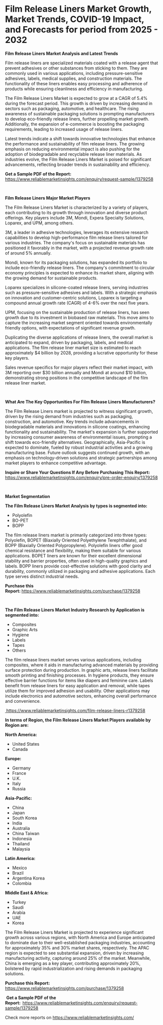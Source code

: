 <p><h1>Film Release Liners Market Growth, Market Trends, COVID-19 Impact, and Forecasts for period from 2025 - 2032</h1></p><p><strong>Film Release Liners Market Analysis and Latest Trends</strong></p>
<p><p>Film release liners are specialized materials coated with a release agent that prevent adhesives or other substances from sticking to them. They are commonly used in various applications, including pressure-sensitive adhesives, labels, medical supplies, and construction materials. The functionality of these liners enables easy processing and adherence of products while ensuring cleanliness and efficiency in manufacturing.</p><p>The Film Release Liners Market is expected to grow at a CAGR of 5.4% during the forecast period. This growth is driven by increasing demand in sectors such as packaging, automotive, and healthcare. The rising awareness of sustainable packaging solutions is prompting manufacturers to develop eco-friendly release liners, further propelling market growth. Additionally, the expansion of e-commerce is boosting the packaging requirements, leading to increased usage of release liners. </p><p>Latest trends indicate a shift towards innovative technologies that enhance the performance and sustainability of film release liners. The growing emphasis on reducing environmental impact is also pushing for the adoption of biodegradable and recyclable release liner materials. As industries evolve, the Film Release Liners Market is poised for significant advancements, reflecting broader trends in sustainability and efficiency.</p></p>
<p><strong>Get a Sample PDF of the Report:&nbsp;</strong> <a href="https://www.reliablemarketinsights.com/enquiry/request-sample/1379258?utm_campaign=1938&utm_medium=2&utm_source=Github&utm_content=ia&utm_term=01042025&utm_id=film-release-liners">https://www.reliablemarketinsights.com/enquiry/request-sample/1379258</a></p>
<p>&nbsp;</p>
<p><strong>Film Release Liners Major Market Players</strong></p>
<p><p>The Film Release Liners Market is characterized by a variety of players, each contributing to its growth through innovation and diverse product offerings. Key players include 3M, Mondi, Expera Specialty Solutions, Loparex, and UPM, among others.</p><p>3M, a leader in adhesive technologies, leverages its extensive research capabilities to develop high-performance film release liners tailored for various industries. The company's focus on sustainable materials has positioned it favorably in the market, with a projected revenue growth rate of around 5% annually.</p><p>Mondi, known for its packaging solutions, has expanded its portfolio to include eco-friendly release liners. The company's commitment to circular economy principles is expected to enhance its market share, aligning with the growing demand for sustainable products.</p><p>Loparex specializes in silicone-coated release liners, serving industries such as pressure-sensitive adhesives and labels. With a strategic emphasis on innovation and customer-centric solutions, Loparex is targeting a compound annual growth rate (CAGR) of 4-6% over the next five years.</p><p>UPM, focusing on the sustainable production of release liners, has seen growth due to its investment in biobased raw materials. This move aims to capture the increasing market segment oriented towards environmentally friendly options, with expectations of significant revenue growth.</p><p>Duplicating the diverse applications of release liners, the overall market is anticipated to expand, driven by packaging, labels, and medical applications. The film release liner market size is estimated to reach approximately $4 billion by 2028, providing a lucrative opportunity for these key players.</p><p>Sales revenue specifics for major players reflect their market impact, with 3M reporting over $30 billion annually and Mondi at around $10 billion, demonstrating strong positions in the competitive landscape of the film release liner market.</p></p>
<p>&nbsp;</p>
<p><strong>What Are The Key Opportunities For Film Release Liners Manufacturers?</strong></p>
<p><p>The Film Release Liners market is projected to witness significant growth, driven by the rising demand from industries such as packaging, construction, and automotive. Key trends include advancements in biodegradable materials and innovations in silicone coatings, enhancing functionality and sustainability. The market's expansion is further supported by increasing consumer awareness of environmental issues, prompting a shift towards eco-friendly alternatives. Geographically, Asia-Pacific is expected to dominate, fueled by robust industrial activities and a growing manufacturing base. Future outlook suggests continued growth, with an emphasis on technology-driven solutions and strategic partnerships among market players to enhance competitive advantage.</p></p>
<p><strong>Inquire or Share Your Questions If Any Before Purchasing This Report:</strong> <a href="https://www.reliablemarketinsights.com/enquiry/pre-order-enquiry/1379258?utm_campaign=1938&utm_medium=2&utm_source=Github&utm_content=ia&utm_term=01042025&utm_id=film-release-liners">https://www.reliablemarketinsights.com/enquiry/pre-order-enquiry/1379258</a></p>
<p>&nbsp;</p>
<p><strong>Market Segmentation</strong></p>
<p><strong>The Film Release Liners Market Analysis by types is segmented into:</strong></p>
<p><ul><li>Polyolefin</li><li>BO-PET</li><li>BOPP</li></ul></p>
<p><p>The film release liners market is primarily categorized into three types: Polyolefin, BOPET (Biaxially Oriented Polyethylene Terephthalate), and BOPP (Biaxially Oriented Polypropylene). Polyolefin liners offer good chemical resistance and flexibility, making them suitable for various applications. BOPET liners are known for their excellent dimensional stability and barrier properties, often used in high-quality graphics and labels. BOPP liners provide cost-effective solutions with good clarity and durability, commonly utilized in packaging and adhesive applications. Each type serves distinct industrial needs.</p></p>
<p><strong>Purchase this Report:&nbsp;</strong><a href="https://www.reliablemarketinsights.com/purchase/1379258?utm_campaign=1938&utm_medium=2&utm_source=Github&utm_content=ia&utm_term=01042025&utm_id=film-release-liners">https://www.reliablemarketinsights.com/purchase/1379258</a></p>
<p>&nbsp;</p>
<p><strong>The Film Release Liners Market Industry Research by Application is segmented into:</strong></p>
<p><ul><li>Composites</li><li>Graphic Arts</li><li>Hygiene</li><li>Labels</li><li>Tapes</li><li>Others</li></ul></p>
<p><p>The film release liners market serves various applications, including composites, where it aids in manufacturing advanced materials by providing surface protection during production. In graphic arts, release liners facilitate smooth printing and finishing processes. In hygiene products, they ensure effective barrier functions for items like diapers and feminine care. Labels benefit from release liners for easy application and removal, while tapes utilize them for improved adhesion and usability. Other applications may include electronics and automotive sectors, enhancing overall performance and convenience.</p></p>
<p><a href="https://www.reliablemarketinsights.com/film-release-liners-r1379258?utm_campaign=1938&utm_medium=2&utm_source=Github&utm_content=ia&utm_term=01042025&utm_id=film-release-liners">&nbsp;https://www.reliablemarketinsights.com/film-release-liners-r1379258</a></p>
<p><strong>In terms of Region, the Film Release Liners Market Players available by Region are:</strong></p>
<p>
    <p> <strong> North America: </strong>
        <ul>
            <li>United States</li>
            <li>Canada</li>
        </ul>
        </p> 
    <p> <strong> Europe: </strong>
        <ul>
            <li>Germany</li>
            <li>France</li>
            <li>U.K.</li>
            <li>Italy</li>
            <li>Russia</li>
        </ul>
        </p> 
    <p> <strong> Asia-Pacific: </strong>
        <ul>
            <li>China</li>
            <li>Japan</li>
            <li>South Korea</li>
            <li>India</li>
            <li>Australia</li>
            <li>China Taiwan</li>
            <li>Indonesia</li>
            <li>Thailand</li>
            <li>Malaysia</li>
        </ul>
        </p> 
    <p> <strong> Latin America: </strong>
        <ul>
            <li>Mexico</li>
            <li>Brazil</li>
            <li>Argentina Korea</li>
            <li>Colombia</li>
        </ul>
        </p> 
    <p> <strong> Middle East & Africa: </strong>
        <ul>
            <li>Turkey</li>
            <li>Saudi</li>
            <li>Arabia</li>
            <li>UAE</li>
            <li>Korea</li>
        </ul>
    </p>
    </p>
<p><p>The Film Release Liners Market is projected to experience significant growth across various regions, with North America and Europe anticipated to dominate due to their well-established packaging industries, accounting for approximately 35% and 30% market shares, respectively. The APAC region is expected to see substantial expansion, driven by increasing manufacturing activity, capturing around 25% of the market. Meanwhile, China is emerging as a key player, contributing approximately 20%, bolstered by rapid industrialization and rising demands in packaging solutions.</p></p>
<p><strong>Purchase this Report: </strong><a href="https://www.reliablemarketinsights.com/purchase/1379258?utm_campaign=1938&utm_medium=2&utm_source=Github&utm_content=ia&utm_term=01042025&utm_id=film-release-liners">https://www.reliablemarketinsights.com/purchase/1379258</a></p>
<p>&nbsp;<strong>Get a Sample PDF of the Report:&nbsp;&nbsp;</strong><a href="https://www.reliablemarketinsights.com/enquiry/request-sample/1379258?utm_campaign=1938&utm_medium=2&utm_source=Github&utm_content=ia&utm_term=01042025&utm_id=film-release-liners">https://www.reliablemarketinsights.com/enquiry/request-sample/1379258</a></p>
<p><strong></strong></p>
<p>Check more reports on <a href="https://www.reliablemarketinsights.com/?utm_campaign=1938&utm_medium=2&utm_source=Github&utm_content=ia&utm_term=01042025&utm_id=film-release-liners">https://www.reliablemarketinsights.com/</a></p>
